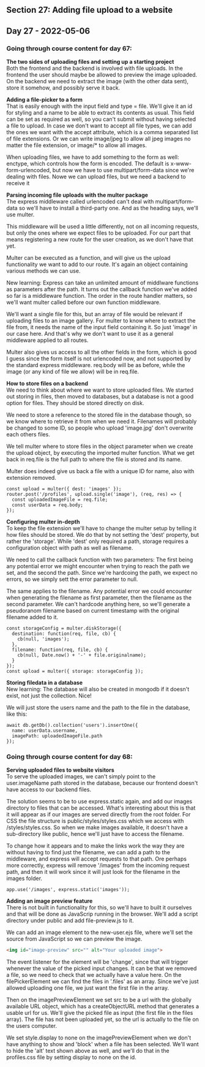## Section 27: Adding file upload to a website
## Day 27 - 2022-05-06
### Going through course content for day 67:
<b>The two sides of uploading files and setting up a starting project</b><br>
Both the frontend and the backend is involved with file uploads. In the frontend the user should maybe be allowed to preview the image uploaded. On the backend we need to extract the image (with the other data sent), store it somehow, and possibly serve it back.

<b>Adding a file-picker to a form</b><br>
That is easily enough with the input field and type = file. We'll give it an id for styling and a name to be able to extract its contents as usual. This field can be set as required as well, so you can't submit without having selected a file to upload. In case we don't want to accept all file types, we can add the ones we want with the accept attribute, which is a comma separated list of file extensions. Or we can write image/jpeg to allow all jpeg images no matter the file extension, or image/* to allow all images.

When uploading files, we have to add something to the form as well: enctype, which controls how the form is encoded. The default is x-www-form-urlencoded, but now we have to use multipart/form-data since we're dealing with files. Nowe we can upload files, but we need a backend to receive it

<b>Parsing incoming file uploads with the multer package</b><br>
The express middleware called urlencoded can't deal with multipart/form-data so we'll have to install a third-party one. And as the heading says, we'll use multer.

This middleware will be used a little differently, not on all incoming requests, but only the ones where we expect files to be uploaded. For our part that means registering a new route for the user creation, as we don't have that yet.

Multer can be executed as a function, and will give us the upload functionality we want to add to our route. It's again an object containing various methods we can use.

New learning: Express can take an unlimited amount of middlware functions as parameters after the path. It turns out the callback function we've added so far is a middleware function. The order in the route handler matters, so we'll want multer called before our own function middleware.

We'll want a single file for this, but an array of file would be relevant if uploading files to an image gallery. For multer to know where to extract the file from, it needs the name of the input field containing it. So just 'image' in our case here. And that's why we don't want to use it as a general middleware applied to all routes.

Multer also gives us access to all the other fields in the form, which is good I guess since the form itself is not urlencoded now, and not supported by the standard express middleware. req.body will be as before, while the image (or any kind of file we allow) will be in req.file.

<b>How to store files on a backend</b><br>
We need to think about where we want to store uploaded files. We started out storing in files, then moved to databases, but a database is not a good option for files. They should be stored directly on disk.

We need to store a reference to the stored file in the database though, so we know where to retrieve it from when we need it. Filenames will probably be changed to some ID, so people who upload 'image.jpg' don't overwrite each others files.

We tell multer where to store files in the object parameter when we create the upload object, by executing the imported multer function. What we get back in req.file is the full path to where the file is stored and its name.

Multer does indeed give us back a file with a unique ID for name, also with extension removed.

```JS
const upload = multer({ dest: 'images' });
router.post('/profiles', upload.single('image'), (req, res) => {
  const uploadedImageFile = req.file;
  const userData = req.body;
});
```

<b>Configuring multer in-depth</b><br>
To keep the file extension we'll have to change the multer setup by telling it how files should be stored. We do that by not setting the 'dest' property, but rather the 'storage'. While 'dest' only required a path, storage requires a configuration object with path as well as filename.

We need to call the callback function with two parameters: The first being any potential error we might encounter when trying to reach the path we set, and the second the path. Since we're hardcoing the path, we expect no errors, so we simply sett the error parameter to null.

The same applies to the filename. Any potential error we could encounter when generating the filename as first parameter, then the filename as the second parameter. We can't hardcode anything here, so we'll generate a pseudoranom filename based on current timestamp with the original filename added to it.

```JS
const storageConfig = multer.diskStorage({
  destination: function(req, file, cb) {
    cb(null, 'images');
  },
  filename: function(req, file, cb) {
    cb(null, Date.now() + '-' + file.originalname);
  }
});
const upload = multer({ storage: storageConfig });
```

<b>Storing filedata in a database</b><br>
New learning: The database will also be created in mongodb if it doesn't exist, not just the collection. Nice!

We will just store the users name and the path to the file in the database, like this:

```JS
await db.getDb().collection('users').insertOne({
  name: userData.username,
  imagePath: uploadedImageFile.path
});
```

### Going through course content for day 68:
<b>Serving uploaded files to website visitors</b><br>
To serve the uploaded images, we can't simply point to the user.imageName path stored in the database, because our frontend doesn't have access to our backend files.

The solution seems to be to use express.static again, and add our images directory to files that can be accessed. What's interesting about this is that it will appear as if our images are served directly from the root folder. For CSS the file structure is public/styles/styles.css which we access with /styles/styles.css. So when we make images available, it doesn't have a sub-directory like public, hence we'll just have to access the filename.

To change how it appears and to make the links work the way they are without having to find just the filename, we can add a path to the middleware, and express will accept requests to that path. Ore perhaps more correctly, express will remove '/images' from the incoming request path, and then it will work since it will just look for the filename in the images folder.

```JS
app.use('/images', express.static('images'));
```

<b>Adding an image preview feature</b><br>
There is not built in functionality for this, so we'll have to built it ourselves and that will be done as JavaScrip running in the browser. We'll add a script directory under public and add file-preview.js to it.

We can add an image element to the new-user.ejs file, where we'll set the source from JavaScript so we can preview the image.

```HTML
<img id="image-preview" src="" alt="Your uploaded image">
```

The event listener for the element will be 'change', since that will trigger whenever the value of the picked input changes. It can be that we removed a file, so we need to check that we actually have a value here. On the filePickerElement we can find the files in '.files' as an array. Since we've just allowed uploading one file, we just want the first file in the array.

Then on the imagePreviewElement we set src to be a url with the globally available URL object, which has a createObjectURL method that generates a usable url for us. We'll give the picked file as input (the first file in the files array). The file has not been uploaded yet, so the url is actually to the file on the users computer.

We set style.display to none on the imagePreviewElement when we don't have anything to show and 'block' when a file has been selected. We'll want to hide the 'alt' text shown above as well, and we'll do that in the profiles.css file by setting display to none on the id.
